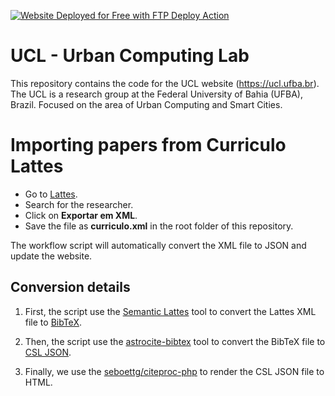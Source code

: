 [<img alt="Website Deployed for Free with FTP Deploy Action" src="https://img.shields.io/badge/Website deployed for free with-FTP DEPLOY ACTION-%3CCOLOR%3E?style=for-the-badge&color=297FA9">](https://github.com/SamKirkland/FTP-Deploy-Action)

# UCL - Urban Computing Lab


<!-- The Urban Computing Lab (UCL) research group at PGCOMP/UFBA focuses on orchestrating data generated by large urban centers to facilitate and improve people's quality of life. To achieve this goal, orchestration takes place through the acquisition, integration and analysis of a large volume of data that is continuously generated by various sources, such as sensors, devices, vehicles, houses, buildings and people. In addition, data orchestration in Urban Computing uses sensing technologies and large-scale computing infrastructures (Edge and Cloud) to process machine learning methods. -->

This repository contains the code for the UCL website (https://ucl.ufba.br). The UCL is a research group at the Federal University of Bahia (UFBA), Brazil. Focused on the area of Urban Computing and Smart Cities.



# Importing papers from Curriculo Lattes

* Go to [Lattes](http://lattes.cnpq.br/).
* Search for the researcher.
* Click on **Exportar em XML**.
* Save the file as **curriculo.xml** in the root folder of this repository.

The workflow script will automatically convert the XML file to JSON and update the website.

## Conversion details

1. First, the script use the [Semantic Lattes](https://github.com/urbcomp-lab/SLattes) tool to convert the Lattes XML file to [BibTeX](https://www.bibtex.org/).

2. Then, the script use the [astrocite-bibtex](https://github.com/dsifford/astrocite) tool to convert the BibTeX file to [CSL JSON](https://github.com/citation-style-language/schema).

3. Finally, we use the [seboettg/citeproc-php](https://github.com/seboettg/citeproc-php) to render the CSL JSON file to HTML.